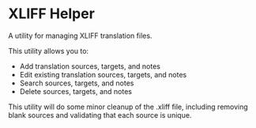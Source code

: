 # XLIFF Helper

A utility for managing XLIFF translation files.

This utility allows you to:

* Add translation sources, targets, and notes
* Edit existing translation sources, targets, and notes
* Search sources, targets, and notes
* Delete sources, targets, and notes

This utility will do some minor cleanup of the .xliff file, including removing blank sources and validating that each source is unique.